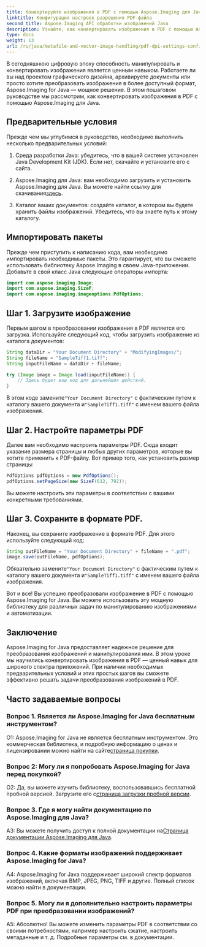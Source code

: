 ```yaml
---
title: Конвертируйте изображения в PDF с помощью Aspose.Imaging для Java
linktitle: Конфигурация настроек разрешения PDF-файла
second_title: Aspose.Imaging API обработки изображений Java
description: Узнайте, как конвертировать изображения в PDF с помощью Aspose.Imaging для Java. Пошаговое руководство по эффективной манипуляции с изображениями.
type: docs
weight: 13
url: /ru/java/metafile-and-vector-image-handling/pdf-dpi-settings-configuration/
---
```

В сегодняшнюю цифровую эпоху способность манипулировать и конвертировать изображения является ценным навыком. Работаете ли вы над проектом графического дизайна, архивируете документы или просто хотите преобразовать изображения в более доступный формат, Aspose.Imaging for Java — мощное решение. В этом пошаговом руководстве мы рассмотрим, как конвертировать изображения в PDF с помощью Aspose.Imaging для Java.

## Предварительные условия

Прежде чем мы углубимся в руководство, необходимо выполнить несколько предварительных условий:

1. Среда разработки Java: убедитесь, что в вашей системе установлен Java Development Kit (JDK). Если нет, скачайте и установите его с сайта.

2.  Aspose.Imaging для Java: вам необходимо загрузить и установить Aspose.Imaging для Java. Вы можете найти ссылку для скачивания[здесь](https://releases.aspose.com/imaging/java/).

3. Каталог ваших документов: создайте каталог, в котором вы будете хранить файлы изображений. Убедитесь, что вы знаете путь к этому каталогу.

## Импортировать пакеты

Прежде чем приступить к написанию кода, вам необходимо импортировать необходимые пакеты. Это гарантирует, что вы сможете использовать библиотеку Aspose.Imaging в своем Java-приложении. Добавьте в свой класс Java следующие операторы импорта:

```java
import com.aspose.imaging.Image;
import com.aspose.imaging.SizeF;
import com.aspose.imaging.imageoptions.PdfOptions;
```

## Шаг 1. Загрузите изображение

Первым шагом в преобразовании изображения в PDF является его загрузка. Используйте следующий код, чтобы загрузить изображение из каталога документов:

```java
String dataDir = "Your Document Directory" + "ModifyingImages/";
String fileName = "SampleTiff1.tiff";
String inputFileName = dataDir + fileName;

try (Image image = Image.load(inputFileName)) {
    // Здесь будет ваш код для дальнейших действий.
}
```

 В этом коде замените`"Your Document Directory"` с фактическим путем к каталогу вашего документа и`"SampleTiff1.tiff"` с именем вашего файла изображения.

## Шаг 2. Настройте параметры PDF

Далее вам необходимо настроить параметры PDF. Сюда входит указание размера страницы и любых других параметров, которые вы хотите применить к PDF-файлу. Вот пример того, как установить размер страницы:

```java
PdfOptions pdfOptions = new PdfOptions();
pdfOptions.setPageSize(new SizeF(612, 792));
```

Вы можете настроить эти параметры в соответствии с вашими конкретными требованиями.

## Шаг 3. Сохраните в формате PDF.

Наконец, вы сохраните изображение в формате PDF. Для этого используйте следующий код:

```java
String outFileName = "Your Document Directory" + fileName + ".pdf";
image.save(outFileName, pdfOptions);
```

 Обязательно замените`"Your Document Directory"` с фактическим путем к каталогу вашего документа и`"SampleTiff1.tiff"` с именем вашего файла изображения.

Вот и все! Вы успешно преобразовали изображение в PDF с помощью Aspose.Imaging for Java. Вы можете использовать эту мощную библиотеку для различных задач по манипулированию изображениями и автоматизации.

## Заключение

Aspose.Imaging for Java предоставляет надежное решение для преобразования изображений и манипулирования ими. В этом уроке мы научились конвертировать изображения в PDF — ценный навык для широкого спектра приложений. При наличии необходимых предварительных условий и этих простых шагов вы сможете эффективно решать задачи преобразования изображений в PDF.

## Часто задаваемые вопросы

### Вопрос 1. Является ли Aspose.Imaging for Java бесплатным инструментом?

О1: Aspose.Imaging for Java не является бесплатным инструментом. Это коммерческая библиотека, и подробную информацию о ценах и лицензировании можно найти на сайте[страница покупки](https://purchase.aspose.com/buy).

### Вопрос 2: Могу ли я попробовать Aspose.Imaging for Java перед покупкой?

 О2: Да, вы можете изучить библиотеку, воспользовавшись бесплатной пробной версией. Загрузите его с[страница загрузки пробной версии](https://releases.aspose.com/).

### Вопрос 3. Где я могу найти документацию по Aspose.Imaging для Java?

 A3: Вы можете получить доступ к полной документации на[Страница документации Aspose.Imaging для Java](https://reference.aspose.com/imaging/java/).

### Вопрос 4. Какие форматы изображений поддерживает Aspose.Imaging for Java?

A4: Aspose.Imaging for Java поддерживает широкий спектр форматов изображений, включая BMP, JPEG, PNG, TIFF и другие. Полный список можно найти в документации.

### Вопрос 5. Могу ли я дополнительно настроить параметры PDF при преобразовании изображений?

А5: Абсолютно! Вы можете изменить параметры PDF в соответствии со своими потребностями, например настроить сжатие, настроить метаданные и т. д. Подробные параметры см. в документации.